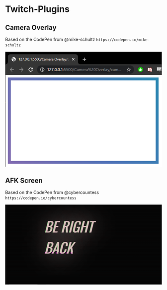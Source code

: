 # Twitch-Plugins

## Camera Overlay

Based on the CodePen from @mike-schultz
`https://codepen.io/mike-schultz`

![Camera Overlay](./ReadMe-Images/GradientOverlay.PNG)

## AFK Screen

Based on the CodePen from @cybercountess
`https://codepen.io/cybercountess`

![AFK](./ReadMe-Images/AFK-Glitch.PNG)
